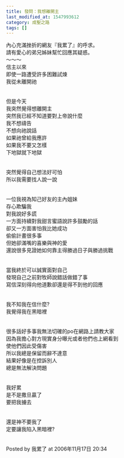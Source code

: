 ```yaml
---
title: 發問：我想離開主
last_modified_at: 1547993612
category: 成聖之路
tags: []
---
```


<p>內心充滿挫折的網友『我累了』的呼求。<br/>請有愛心的弟兄姊妹幫忙回應其疑惑。<br/>～～～<br/><!--more-->信主以來<br/>即使一路遭受許多困難試煉<br/>我從未離開祂<br/><br/><br/>但是今天<br/>我突然覺得想離開主 <br/>突然我已經不知道要對上帝說什麼<br/>我不想禱告<br/>不想向祂說話<br/>如果祂曾給我應許<br/>如果我不要又怎樣<br/>下地獄就下地獄<br/><br/><br/>突然覺得自己想法好可怕<br/>所以我需要找人說一說<br/><br/><br/>一位我視為知己好友的主內姐妹<br/>存心欺騙我<br/>對我說好多謊<br/>一方面持續對我甜言蜜語說許多鼓勵的話<br/>卻又一方面害怕我比她成功<br/>偷偷計畫很多事<br/>但她卻滿嘴的喜樂與神的愛<br/>還說很多見證她如何靠主得勝過日子與勝過挑戰<br/><br/><br/>當我終於可以誠實面對自己<br/>發現自己之前對牧師說錯話做錯了事<br/>寫信深刻得向他道歉卻還是得不到他的回應<br/><br/><br/>我不知我在信什麼?<br/>我覺得我在黑暗裡<br/><br/><br/>很多話好多事我無法切確的po在網路上請教大家<br/>因為我擔心對方現實身分曝光或者他們也上網看到<br/>使他們因此受傷害<br/>所以我總是保留而辭不達意<br/>結果好像是在控訴別人<br/>總是無法解決問題<br/><br/><br/>我好累<br/>是不是撒旦贏了<br/>要把我擄去<br/><br/><br/>還是神不要我了<br/>定要讓我陷入黑暗裡?<br/><br/><br/>Posted by 我累了 at 2006年11月17日 20:34 <br/>
</p>